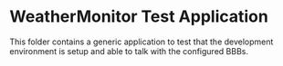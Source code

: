 # WeatherMonitor Test Application

This folder contains a generic application to test that the development environment is setup and able to talk with the configured BBBs.  
